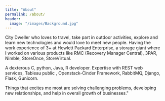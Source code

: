 ```yaml
---
title: "About"
permalink: /about/
header:
  image: "/images/Background.jpg"
---
```


City Dweller who loves to travel, take part in outdoor activities, explore and learn new technologies and would love to meet new people. Having the work experience of 3+ at Hewlett Packard Enterprise, a storage giant where I worked on various products like RMC (Recovery Manager Central), 3PAR, Nimble, StoreOnce, StoreVirtual.

A dexterous C, python, Java, R developer. Expertise with REST web services, Tableau public , Openstack-Cinder Framework,  RabbitMQ, Django, Flask, Gunicorn.

Things that excites me most are solving challenging problems, developing new relationships, and help in overall growth of businesses."
